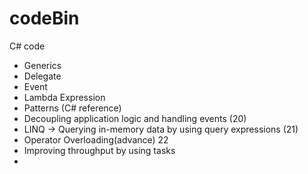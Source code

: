 # codeBin
C# code 

- Generics
- Delegate
- Event
- Lambda Expression
- Patterns (C# reference)
- Decoupling application logic and handling events (20)
- LINQ -> Querying in-memory data by using query expressions (21)
- Operator Overloading(advance) 22
- Improving throughput by using tasks
- 


